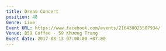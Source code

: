 ```yaml
---
title: Dream Concert
position: 48
Genre: Live
Event URL: https://www.facebook.com/events/216438025507934/
Venue: B59 Coffee - 59 Khương Trung
Event date: 2017-08-13 07:00:00 +07:00
---
```


